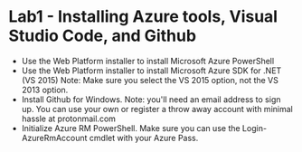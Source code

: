 # Lab1 - Installing Azure tools, Visual Studio Code, and Github

* Use the Web Platform installer to install Microsoft Azure PowerShell
* Use the Web Platform installer to install Microsoft Azure SDK for .NET (VS 2015) Note: Make sure you select the VS 2015 option, not the VS 2013 option.
* Install Github for Windows. Note: you'll need an email address to sign up. You can use your own or register a throw away account with minimal hassle at protonmail.com
* Initialize Azure RM PowerShell. Make sure you can use the Login-AzureRmAccount cmdlet with your Azure Pass.